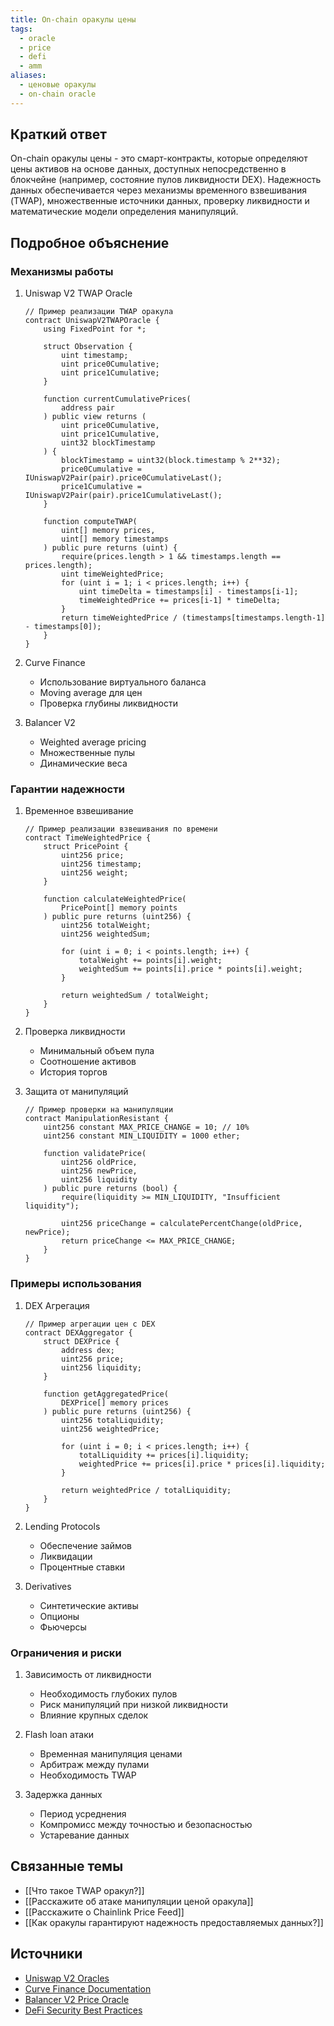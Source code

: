 ```yaml
---
title: On-chain оракулы цены
tags:
  - oracle
  - price
  - defi
  - amm
aliases:
  - ценовые оракулы
  - on-chain oracle
---
```


## Краткий ответ

On-chain оракулы цены - это смарт-контракты, которые определяют цены активов на основе данных, доступных непосредственно в блокчейне (например, состояние пулов ликвидности DEX). Надежность данных обеспечивается через механизмы временного взвешивания (TWAP), множественные источники данных, проверку ликвидности и математические модели определения манипуляций.

## Подробное объяснение

### Механизмы работы

1. Uniswap V2 TWAP Oracle
   ```solidity
   // Пример реализации TWAP оракула
   contract UniswapV2TWAPOracle {
       using FixedPoint for *;
       
       struct Observation {
           uint timestamp;
           uint price0Cumulative;
           uint price1Cumulative;
       }
       
       function currentCumulativePrices(
           address pair
       ) public view returns (
           uint price0Cumulative,
           uint price1Cumulative,
           uint32 blockTimestamp
       ) {
           blockTimestamp = uint32(block.timestamp % 2**32);
           price0Cumulative = IUniswapV2Pair(pair).price0CumulativeLast();
           price1Cumulative = IUniswapV2Pair(pair).price1CumulativeLast();
       }
       
       function computeTWAP(
           uint[] memory prices,
           uint[] memory timestamps
       ) public pure returns (uint) {
           require(prices.length > 1 && timestamps.length == prices.length);
           uint timeWeightedPrice;
           for (uint i = 1; i < prices.length; i++) {
               uint timeDelta = timestamps[i] - timestamps[i-1];
               timeWeightedPrice += prices[i-1] * timeDelta;
           }
           return timeWeightedPrice / (timestamps[timestamps.length-1] - timestamps[0]);
       }
   }
   ```

2. Curve Finance
   - Использование виртуального баланса
   - Moving average для цен
   - Проверка глубины ликвидности

3. Balancer V2
   - Weighted average pricing
   - Множественные пулы
   - Динамические веса

### Гарантии надежности

1. Временное взвешивание
   ```solidity
   // Пример реализации взвешивания по времени
   contract TimeWeightedPrice {
       struct PricePoint {
           uint256 price;
           uint256 timestamp;
           uint256 weight;
       }
       
       function calculateWeightedPrice(
           PricePoint[] memory points
       ) public pure returns (uint256) {
           uint256 totalWeight;
           uint256 weightedSum;
           
           for (uint i = 0; i < points.length; i++) {
               totalWeight += points[i].weight;
               weightedSum += points[i].price * points[i].weight;
           }
           
           return weightedSum / totalWeight;
       }
   }
   ```

2. Проверка ликвидности
   - Минимальный объем пула
   - Соотношение активов
   - История торгов

3. Защита от манипуляций
   ```solidity
   // Пример проверки на манипуляции
   contract ManipulationResistant {
       uint256 constant MAX_PRICE_CHANGE = 10; // 10%
       uint256 constant MIN_LIQUIDITY = 1000 ether;
       
       function validatePrice(
           uint256 oldPrice,
           uint256 newPrice,
           uint256 liquidity
       ) public pure returns (bool) {
           require(liquidity >= MIN_LIQUIDITY, "Insufficient liquidity");
           
           uint256 priceChange = calculatePercentChange(oldPrice, newPrice);
           return priceChange <= MAX_PRICE_CHANGE;
       }
   }
   ```

### Примеры использования

1. DEX Агрегация
   ```solidity
   // Пример агрегации цен с DEX
   contract DEXAggregator {
       struct DEXPrice {
           address dex;
           uint256 price;
           uint256 liquidity;
       }
       
       function getAggregatedPrice(
           DEXPrice[] memory prices
       ) public pure returns (uint256) {
           uint256 totalLiquidity;
           uint256 weightedPrice;
           
           for (uint i = 0; i < prices.length; i++) {
               totalLiquidity += prices[i].liquidity;
               weightedPrice += prices[i].price * prices[i].liquidity;
           }
           
           return weightedPrice / totalLiquidity;
       }
   }
   ```

2. Lending Protocols
   - Обеспечение займов
   - Ликвидации
   - Процентные ставки

3. Derivatives
   - Синтетические активы
   - Опционы
   - Фьючерсы

### Ограничения и риски

1. Зависимость от ликвидности
   - Необходимость глубоких пулов
   - Риск манипуляций при низкой ликвидности
   - Влияние крупных сделок

2. Flash loan атаки
   - Временная манипуляция ценами
   - Арбитраж между пулами
   - Необходимость TWAP

3. Задержка данных
   - Период усреднения
   - Компромисс между точностью и безопасностью
   - Устаревание данных

## Связанные темы

- [[Что такое TWAP оракул?]]
- [[Расскажите об атаке манипуляции ценой оракула]]
- [[Расскажите о Chainlink Price Feed]]
- [[Как оракулы гарантируют надежность предоставляемых данных?]]

## Источники
- [Uniswap V2 Oracles](https://docs.uniswap.org/contracts/v2/concepts/core-concepts/oracles)
- [Curve Finance Documentation](https://curve.readthedocs.io/)
- [Balancer V2 Price Oracle](https://docs.balancer.fi/concepts/oracles)
- [DeFi Security Best Practices](https://consensys.github.io/smart-contract-best-practices/development-recommendations/defi-integration/price-oracles/)
